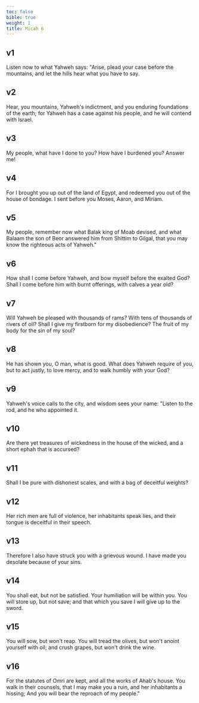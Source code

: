 ```yaml
---
toc: false
bible: true
weight: 1
title: Micah 6
---
```




## v1 
Listen now to what Yahweh says: "Arise, plead your case before the mountains, and let the hills hear what you have to say. 

## v2 
Hear, you mountains, Yahweh's indictment, and you enduring foundations of the earth; for Yahweh has a case against his people, and he will contend with Israel. 

## v3 
My people, what have I done to you? How have I burdened you? Answer me! 

## v4 
For I brought you up out of the land of Egypt, and redeemed you out of the house of bondage. I sent before you Moses, Aaron, and Miriam. 

## v5 
My people, remember now what Balak king of Moab devised, and what Balaam the son of Beor answered him from Shittim to Gilgal, that you may know the righteous acts of Yahweh." 

## v6 
How shall I come before Yahweh, and bow myself before the exalted God? Shall I come before him with burnt offerings, with calves a year old? 

## v7 
Will Yahweh be pleased with thousands of rams? With tens of thousands of rivers of oil? Shall I give my firstborn for my disobedience? The fruit of my body for the sin of my soul? 

## v8 
He has shown you, O man, what is good. What does Yahweh require of you, but to act justly, to love mercy, and to walk humbly with your God? 

## v9 
Yahweh's voice calls to the city, and wisdom sees your name: "Listen to the rod, and he who appointed it. 

## v10 
Are there yet treasures of wickedness in the house of the wicked, and a short ephah that is accursed? 

## v11 
Shall I be pure with dishonest scales, and with a bag of deceitful weights? 

## v12 
Her rich men are full of violence, her inhabitants speak lies, and their tongue is deceitful in their speech. 

## v13 
Therefore I also have struck you with a grievous wound. I have made you desolate because of your sins. 

## v14 
You shall eat, but not be satisfied. Your humiliation will be within you. You will store up, but not save; and that which you save I will give up to the sword. 

## v15 
You will sow, but won't reap. You will tread the olives, but won't anoint yourself with oil; and crush grapes, but won't drink the wine. 

## v16 
For the statutes of Omri are kept, and all the works of Ahab's house. You walk in their counsels, that I may make you a ruin, and her inhabitants a hissing; And you will bear the reproach of my people."
